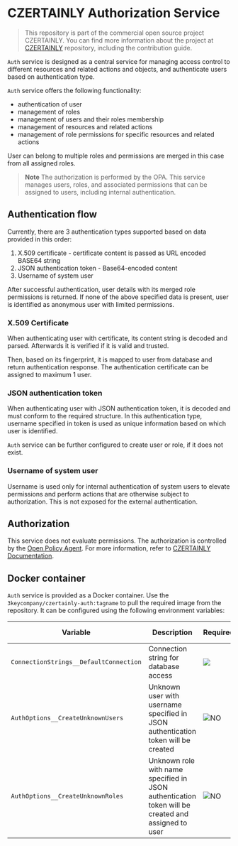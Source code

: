 # CZERTAINLY Authorization Service

> This repository is part of the commercial open source project CZERTAINLY. You can find more information about the project at [CZERTAINLY](https://github.com/3KeyCompany/CZERTAINLY) repository, including the contribution guide.

`Auth` service is designed as a central service for managing access control to different resources and related actions and objects, and authenticate users based on authentication type.

`Auth` service offers the following functionality:
- authentication of user
- management of roles
- management of users and their roles membership
- management of resources and related actions
- management of role permissions for specific resources and related actions

User can belong to multiple roles and permissions are merged in this case from all assigned roles.

> **Note**
> The authorization is performed by the OPA. This service manages users, roles, and associated permissions that can be assigned to users, including internal authentication.

## Authentication flow

Currently, there are 3 authentication types supported based on data provided in this order:
1. X.509 certificate - certificate content is passed as URL encoded BASE64 string   
2. JSON authentication token - Base64-encoded content
3. Username of system user

After successful authentication, user details with its merged role permissions is returned. If none of the above specified data is present, user is identified as anonymous user with limited permissions.

### X.509 Certificate

When authenticating user with certificate, its content string is decoded and parsed.
Afterwards it is verified if it is valid and trusted.

Then, based on its fingerprint, it is mapped to user from database and return authentication response.
The authentication certificate can be assigned to maximum 1 user. 

### JSON authentication token

When authenticating user with JSON authentication token, it is decoded and must conform to the required structure.
In this authentication type, username specified in token is used as unique information based on which user is identified.

`Auth` service can be further configured to create user or role, if it does not exist.

### Username of system user

Username is used only for internal authentication of system users to elevate permissions and perform actions that are otherwise subject to authorization. This is not exposed for the external authentication.

## Authorization

This service does not evaluate permissions.
The authorization is controlled by the [Open Policy Agent](https://www.openpolicyagent.org/). For more information, refer to [CZERTAINLY Documentation](https://docs.czertainly.com/docs/concept-design/architecture/access-control). 

## Docker container

`Auth` service is provided as a Docker container. Use the `3keycompany/czertainly-auth:tagname` to pull the required image from the repository. It can be configured using the following environment variables:

| Variable                               | Description                                                                                        | Required                                           | Default value |
|----------------------------------------|----------------------------------------------------------------------------------------------------|----------------------------------------------------|---------------|
| `ConnectionStrings__DefaultConnection` | Connection string for database access                                                              | ![](https://img.shields.io/badge/-YES-success.svg) | `N/A`         |
| `AuthOptions__CreateUnknownUsers`      | Unknown user with username specified in JSON authentication token will be created                  | ![NO](https://img.shields.io/badge/-NO-red.svg)    | `false`       |
| `AuthOptions__CreateUnknownRoles`      | Unknown role with name specified in JSON authentication token will be created and assigned to user | ![NO](https://img.shields.io/badge/-NO-red.svg)    | `false`       |
